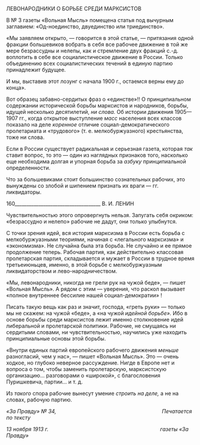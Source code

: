 ЛЕВОНАРОДНИКИ О БОРЬБЕ СРЕДИ МАРКСИСТОВ

В № 3 газеты «Вольная Мысль» помещена статья под вычурным заглавием: «Од-ноединство, двуединство или триединство».

«Мы заявляем открыто, — говорится в этой статье, — притязания одной фракции большевиков во­брать в себя все рабочее движение в той же мере безрассудны и нелепы, как и стремление двух фракций с.-д. воплотить в себе все социалистическое движение в России. Только объединению всех социалисти­ческих течений в единую партию принадлежит будущее.

И мы, выставив этот лозунг с начала 1900 г., остаемся верны ему до конца».

Вот образец забавно-сердитых фраз о «единстве»!! О принципиальном содержании исторической борьбы марксистов и народников, борьбы, идущей несколько десятиле­тий, _ни слова._ Об истории движения 1905— 1907 гг., когда открытое выступление _масс_ населения всех классов показало на деле _коренное_ отличие социал-демократического пролетариата и «трудового» (т. е. мелкобуржуазного) крестьянства, тоже ни слова.

Если в России существует радикальная и серьезная газета, которая _так_ ставит во­прос, то это — один из наглядных признаков того, насколько еще необходима долгая и упорная борьба за _азбуку_ принципиальной определенности.

Что за большевиками стоит большинство сознательных рабочих, это вынуждены со злобой и шипением признать их враги — гг. ликвидаторы.

  

160____________________________________ В. И. ЛЕНИН

Чувствительностью этого опровергнуть нельзя. Запугать себя окриком: «безрассудно и нелепо» рабочие не дадут, они только улыбнутся.

С точки зрения идей, вся история марксизма в России есть борьба с мелкобуржуаз­ными теориями, начиная с «легального марксизма» и «экономизма». Не случайна была эта борьба. Не случайно и ее прямое продолжение теперь. Рабочая партия, как действи­тельно классовая пролетарская партия, складывается и мужает в России в трудное вре­мя третьеиюньцев, именно, в этой борьбе с мелкобуржуазным ликвидаторством и лево-народничеством.

«Мы, левонародники, никогда не грели рук на чужой беде», — пишет «Вольная Мысль». А рядом с этим — уверения, что раскол вызывает «полное внутреннее бесси­лие нашей социал-демократии» !

Писать такую вещь как раз и значит, господа, «греть руки» — только мы не скажем: на чужой «беде», а «на чужой _идейной борьбе»._ Ибо в основе борьбы среди марксистов лежит именно столкновение идей либеральной и пролетарской политики. Рабочие, не смущаясь ни сердитыми словами, ни чувствительностью, научились уже находить принципиальные основы этой борьбы.

«Внутри единых партий европейского рабочего движения _меньше_ разногласий, чем у нас», — пишет «Вольная Мысль». Это — очень ходкое, но глубоко неверное рассуж­дение. Нигде в Европе нет и вопроса о том, чтобы заменить пролетарскую, марксист­скую организацию... разговорами о «широкой», с благословения Пуришкевича, пар­тии... и т. д.

Из _такого_ спора рабочие вынесут умение _строить на деле,_ а не на словах, рабочую партию.

_«За Правду» № 34,                                                                        Печатается по тексту_

_13 ноября 1913 г.                                                                            газеты «За Правду»_